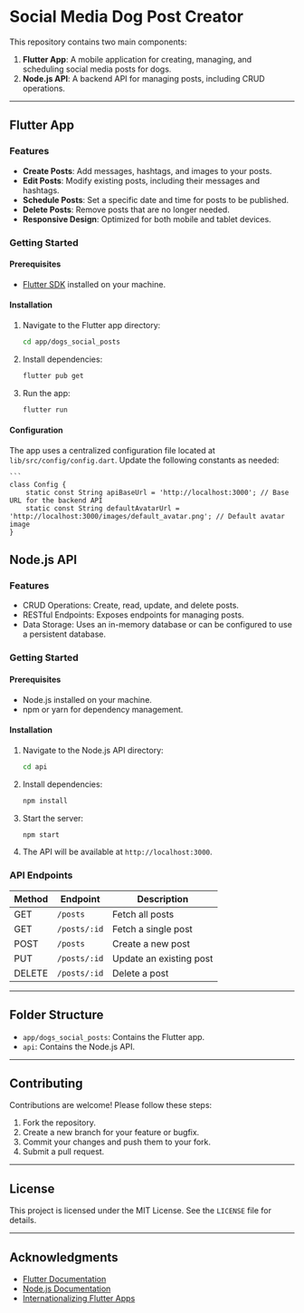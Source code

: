 # Social Media Dog Post Creator

This repository contains two main components:

1. **Flutter App**: A mobile application for creating, managing, and scheduling social media posts for dogs.
2. **Node.js API**: A backend API for managing posts, including CRUD operations.

---

## Flutter App

### Features

- **Create Posts**: Add messages, hashtags, and images to your posts.
- **Edit Posts**: Modify existing posts, including their messages and hashtags.
- **Schedule Posts**: Set a specific date and time for posts to be published.
- **Delete Posts**: Remove posts that are no longer needed.
- **Responsive Design**: Optimized for both mobile and tablet devices.

### Getting Started

#### Prerequisites

- [Flutter SDK](https://flutter.dev/docs/get-started/install) installed on your machine.

#### Installation

1. Navigate to the Flutter app directory:
   ```bash
   cd app/dogs_social_posts
   
2. Install dependencies:
    ```bash
    flutter pub get
    
3. Run the app:
    ```bash
    flutter run
    
#### Configuration

The app uses a centralized configuration file located at `lib/src/config/config.dart`. Update the following constants as needed:
    
    ```
    class Config {
        static const String apiBaseUrl = 'http://localhost:3000'; // Base URL for the backend API
        static const String defaultAvatarUrl = 'http://localhost:3000/images/default_avatar.png'; // Default avatar image
    }


## Node.js API

### Features

- CRUD Operations: Create, read, update, and delete posts.
- RESTful Endpoints: Exposes endpoints for managing posts.
- Data Storage: Uses an in-memory database or can be configured to use a persistent database.

### Getting Started

#### Prerequisites

- Node.js installed on your machine.
- npm or yarn for dependency management.

#### Installation
1. Navigate to the Node.js API directory:

    ```bash
    cd api

2. Install dependencies:

    ```bash
    npm install
    
3. Start the server:

    ```bash
    npm start

4. The API will be available at `http://localhost:3000`.

### API Endpoints

| Method | Endpoint          | Description               |
|--------|-------------------|---------------------------|
| GET    | `/posts`          | Fetch all posts           |
| GET    | `/posts/:id`      | Fetch a single post       |
| POST   | `/posts`          | Create a new post         |
| PUT    | `/posts/:id`      | Update an existing post   |
| DELETE | `/posts/:id`      | Delete a post             |

---

## Folder Structure

- `app/dogs_social_posts`: Contains the Flutter app.
- `api`: Contains the Node.js API.

---

## Contributing

Contributions are welcome! Please follow these steps:

1. Fork the repository.
2. Create a new branch for your feature or bugfix.
3. Commit your changes and push them to your fork.
4. Submit a pull request.

---

## License

This project is licensed under the MIT License. See the `LICENSE` file for details.

---

## Acknowledgments

- [Flutter Documentation](https://flutter.dev/docs)
- [Node.js Documentation](https://nodejs.org/en/docs/)
- [Internationalizing Flutter Apps](https://flutter.dev/docs/development/accessibility-and-localization/internationalization)





